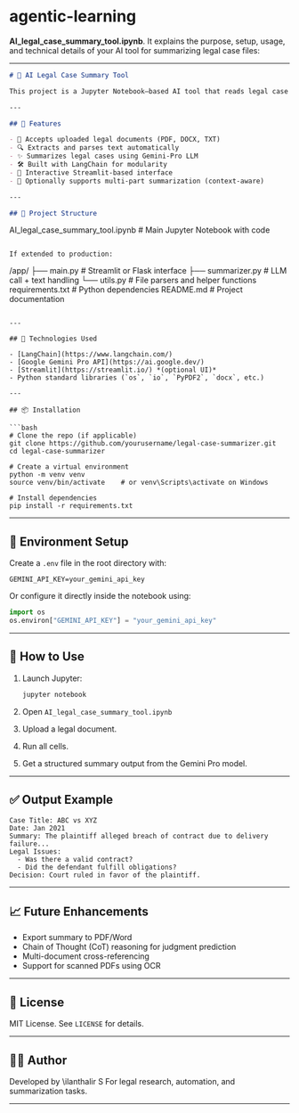 # agentic-learning

**AI\_legal\_case\_summary\_tool.ipynb**. It explains the purpose, setup, usage, and technical details of your AI tool for summarizing legal case files:

---

```markdown
# 🧠 AI Legal Case Summary Tool

This project is a Jupyter Notebook–based AI tool that reads legal case documents and generates intelligent summaries using Gemini Pro via LangChain. It enables lawyers, law students, and legal professionals to automate the tedious process of reading and distilling long legal case files into digestible summaries.

---

## 🚀 Features

- 📄 Accepts uploaded legal documents (PDF, DOCX, TXT)
- 🔍 Extracts and parses text automatically
- ✨ Summarizes legal cases using Gemini-Pro LLM
- 🛠️ Built with LangChain for modularity
- 🧪 Interactive Streamlit-based interface
- 🧠 Optionally supports multi-part summarization (context-aware)

---

## 📂 Project Structure

```

AI\_legal\_case\_summary\_tool.ipynb      # Main Jupyter Notebook with code

```

If extended to production:
```

/app/
├── main.py                         # Streamlit or Flask interface
├── summarizer.py                  # LLM call + text handling
└── utils.py                       # File parsers and helper functions
requirements.txt                     # Python dependencies
README.md                            # Project documentation

````

---

## 🧰 Technologies Used

- [LangChain](https://www.langchain.com/)
- [Google Gemini Pro API](https://ai.google.dev/)
- [Streamlit](https://streamlit.io/) *(optional UI)*
- Python standard libraries (`os`, `io`, `PyPDF2`, `docx`, etc.)

---

## 📦 Installation

```bash
# Clone the repo (if applicable)
git clone https://github.com/yourusername/legal-case-summarizer.git
cd legal-case-summarizer

# Create a virtual environment
python -m venv venv
source venv/bin/activate    # or venv\Scripts\activate on Windows

# Install dependencies
pip install -r requirements.txt
````

---

## 🔑 Environment Setup

Create a `.env` file in the root directory with:

```env
GEMINI_API_KEY=your_gemini_api_key
```

Or configure it directly inside the notebook using:

```python
import os
os.environ["GEMINI_API_KEY"] = "your_gemini_api_key"
```

---

## 🧪 How to Use

1. Launch Jupyter:

   ```bash
   jupyter notebook
   ```
2. Open `AI_legal_case_summary_tool.ipynb`
3. Upload a legal document.
4. Run all cells.
5. Get a structured summary output from the Gemini Pro model.

---

## ✅ Output Example

```
Case Title: ABC vs XYZ
Date: Jan 2021
Summary: The plaintiff alleged breach of contract due to delivery failure...
Legal Issues:
  - Was there a valid contract?
  - Did the defendant fulfill obligations?
Decision: Court ruled in favor of the plaintiff.
```

---

## 📈 Future Enhancements

* Export summary to PDF/Word
* Chain of Thought (CoT) reasoning for judgment prediction
* Multi-document cross-referencing
* Support for scanned PDFs using OCR

---

## 📄 License

MIT License. See `LICENSE` for details.

---

## 👨‍⚖️ Author

Developed by \ilanthalir S
For legal research, automation, and summarization tasks.

---

